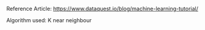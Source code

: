 Reference Article: https://www.dataquest.io/blog/machine-learning-tutorial/


Algorithm used:
    K near neighbour